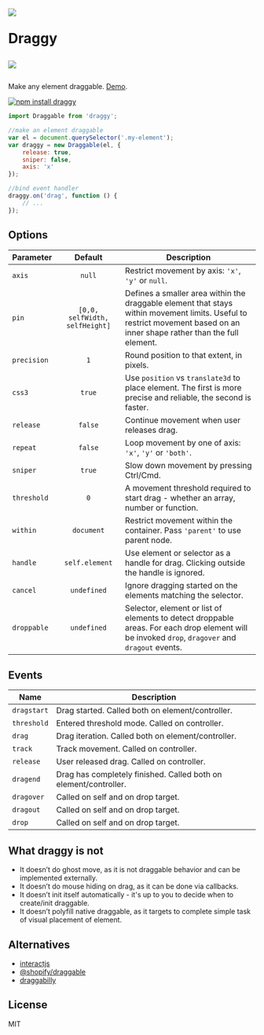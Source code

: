 <h1>
<img src="https://cdn.rawgit.com/dy/draggy/design/logo.png"/>

Draggy

<a href="/license"><img src="https://img.shields.io/npm/l/draggy.svg"/></a>
</h1>


Make any element draggable. [Demo](https://dy.github.io/draggy).


[![npm install draggy](https://nodei.co/npm/draggy.png?mini=true)](https://npmjs.org/package/draggy)

```js
import Draggable from 'draggy';

//make an element draggable
var el = document.querySelector('.my-element');
var draggy = new Draggable(el, {
	release: true,
	sniper: false,
	axis: 'x'
});

//bind event handler
draggy.on('drag', function () {
	// ...
});
```


## Options

| Parameter | Default | Description |
|---|:---:|---|
| `axis` | `null` | Restrict movement by axis: `'x'`, `'y'` or `null`. |
| `pin` | `[0,0, selfWidth, selfHeight]` | Defines a smaller area within the draggable element that stays within movement limits. Useful to restrict movement based on an inner shape rather than the full element. |
| `precision` | `1` | Round position to that extent, in pixels. |
| `css3` | `true` | Use `position` vs `translate3d` to place element. The first is more precise and reliable, the second is faster. |
| `release` | `false` | Continue movement when user releases drag. |
| `repeat` | `false` | Loop movement by one of axis: `'x'`, `'y'` or `'both'`. |
| `sniper` | `true` | Slow down movement by pressing Ctrl/Cmd. |
| `threshold` | `0` | A movement threshold required to start drag - whether an array, number or function. |
| `within` | `document` | Restrict movement within the container. Pass `'parent'` to use parent node. |
| `handle` | `self.element` | Use element or selector as a handle for drag. Clicking outside the handle is ignored. |
| `cancel` | `undefined` | Ignore dragging started on the elements matching the selector. |
| `droppable` | `undefined` | Selector, element or list of elements to detect droppable areas. For each drop element will be invoked `drop`, `dragover` and `dragout` events. |


## Events

| Name | Description |
|---|---|
| `dragstart` | Drag started. Called both on element/controller. |
| `threshold` | Entered threshold mode. Called on controller. |
| `drag` | Drag iteration. Called both on element/controller. |
| `track` | Track movement. Called on controller. |
| `release` | User released drag. Called on controller. |
| `dragend` | Drag has completely finished. Called both on element/controller. |
| `dragover` |  Called on self and on drop target. |
| `dragout` |  Called on self and on drop target. |
| `drop` |  Called on self and on drop target. |



## What draggy is not

* It doesn’t do ghost move, as it is not draggable behavior and can be implemented externally.
* It doesn’t do mouse hiding on drag, as it can be done via callbacks.
* It doesn’t init itself automatically - it's up to you to decide when to create/init draggable.
* It doesn’t polyfill native draggable, as it targets to complete simple task of visual placement of element.

## Alternatives

* [interactjs](https://www.npmjs.com/package/interactjs)
* [@shopify/draggable](https://www.npmjs.com/package/@shopify/draggable)
* [draggabilly](https://www.npmjs.com/package/draggabilly)

## License

MIT
